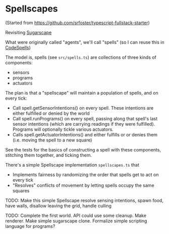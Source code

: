 # Spellscapes

(Started from https://github.com/srfoster/typescript-fullstack-starter)

Revisiting [Sugarscape](https://en.wikipedia.org/wiki/Sugarscape)

What were originally called "agents", we'll call "spells" (so I can reuse this in [CodeSpells](https://codespells.org))

The model is, spells (see `src/spells.ts`) are collections of three kinds of components:

* sensors
* programs
* actuators

The plan is that a "spellscape" will maintain a population of spells, and on every tick:

* Call spell.getSensorIntentions() on every spell.  These intentions are either fulfilled or denied by the world
* Call spell.runPrograms() on every spell, passing along that spell's last sensor intentions (which are carrying readings if they were fulfilled).  Programs will optionally tickle various actuators.
* Calls spell.getActuatorIntentions() and either fulfills or or denies them (i.e. moving the spell to a new square)

See the tests for the basics of constructing a spell with these components, stitching them together, and ticking them.

There's a simple Spellscape implementation `spellscapes.ts` that 

* Implements fairness by randomizing the order that spells get to act on every tick
* "Resolves" conflicts of movement by letting spells occupy the same squares

TODO: Make this simple Spellscape resolve sensing intentions, spawn food, have walls, disallow leaving the grid, handle culling

TODO: Complete the first world. API could use some cleanup. Make renderer.  Make simple sugarscape clone.  Formalize simple scripting language for programs?





